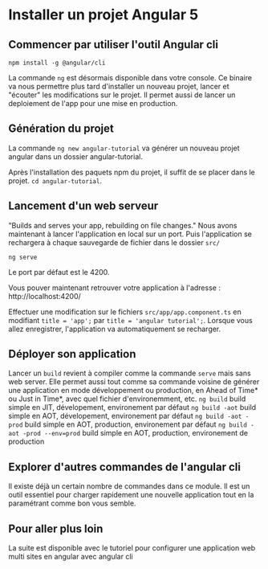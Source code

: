 # Installer un projet Angular 5
## Commencer par utiliser l'outil Angular cli
`npm install -g @angular/cli`

La commande `ng` est désormais disponible dans votre console.
Ce binaire va nous permettre plus tard d'installer un nouveau projet,
lancer et "écouter" les modifications sur le projet.
Il permet aussi de lancer un deploiement de l'app pour une mise en production.

## Génération du projet
La commande `ng new angular-tutorial` va générer un nouveau projet angular dans un dossier angular-tutorial.

Après l'installation des paquets npm du projet, il suffit de se placer dans le projet. `cd angular-tutorial`. 

## Lancement d'un web serveur
  "Builds and serves your app, rebuilding on file changes."
Nous avons maintenant à lancer l'application en local sur un port. Puis l'application se rechargera à chaque sauvegarde de fichier dans le dossier `src/`

`ng serve`

Le port par défaut est le 4200. 

Vous pouver maintenant retrouver votre application à l'adresse : http://localhost:4200/

Effectuer une modification sur le fichiers `src/app/app.component.ts` en modifiant `title = 'app';`  par `title = 'angular tutorial';`. Lorsque vous allez enregistrer, l'application va automatiquement se recharger. 

## Déployer son application
Lancer un `build` revient à compiler comme la commande `serve` mais sans web server. Elle permet aussi tout comme sa commande voisine de générer une application en mode développement ou production, en Ahead of Time* ou Just in Time*, avec quel fichier d'environemment, etc.
`ng build` build simple en JIT, dévelopement, environement par défaut
`ng build -aot` build simple en AOT, dévelopement, environement par défaut
`ng build -aot -prod` build simple en AOT, production, environement par défaut
`ng build -aot -prod --env=prod` build simple en AOT, production, environement de production

## Explorer d'autres commandes de l'angular cli
Il existe déjà un certain nombre de commandes dans ce module. 
Il est un outil essentiel pour charger rapidement une nouvelle application tout en la paramétrant comme bon vous semble.

## Pour aller plus loin 
La suite est disponible avec le tutoriel pour configurer une application web multi sites en angular avec angular cli